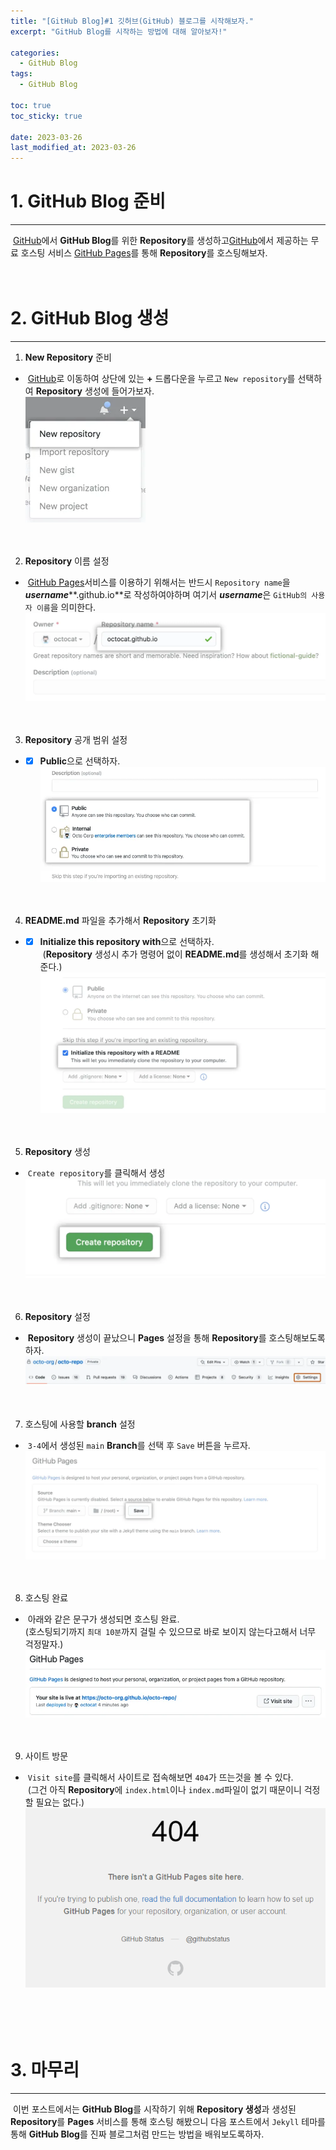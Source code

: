 ```yaml
---
title: "[GitHub Blog]#1 깃허브(GitHub) 블로그를 시작해보자."
excerpt: "GitHub Blog를 시작하는 방법에 대해 알아보자!"

categories:
  - GitHub Blog
tags:
  - GitHub Blog

toc: true
toc_sticky: true

date: 2023-03-26
last_modified_at: 2023-03-26
---
```


# 1. **GitHub Blog** 준비
---
&nbsp;[GitHub](https://github.com/)에서 **GitHub Blog**를 위한 **Repository**를 생성하고[GitHub](https://github.com/)에서 제공하는 무료 호스팅 서비스 [GitHub Pages](https://pages.github.com/)를 통해 **Repository**를 호스팅해보자.   
<br><br>

# 2. **GitHub Blog** 생성
---
1. **New Repository** 준비  
  - &nbsp;[GitHub](https://github.com/)로 이동하여 상단에 있는 **+** 드롭다운을 누르고 `New repository`를 선택하여 **Repository** 생성에 들어가보자.  
  ![image](/assets/images/blog0/3-1.webp)  
  <br><br>

2. **Repository** 이름 설정  
  - &nbsp;[GitHub Pages](https://pages.github.com/)서비스를 이용하기 위해서는 반드시 `Repository name`을 ***username*****.github.io**로 작성하여야하며 여기서 ***username***은 `GitHub의 사용자 이름`을 의미한다.  
  ![image](/assets/images/blog0/3-2.webp)  
  <br><br>

3. **Repository** 공개 범위 설정  
  - - [x] **Public**으로 선택하자.  
  ![image](/assets/images/blog0/3-3.webp)  
  <br><br>

4. **README.md** 파일을 추가해서 **Repository** 초기화  
  - - [x] **Initialize this repository with**으로 선택하자.  
  &nbsp;(**Repository** 생성시 추가 명령어 없이 **README.md**를 생성해서 초기화 해준다.)  
  ![image](/assets/images/blog0/3-4.webp)  
  <br><br>

5. **Repository** 생성 
  - &nbsp;`Create repository`를 클릭해서 생성 
  ![image](/assets/images/blog0/3-5.webp)  
  <br><br>

6. **Repository** 설정  
  - &nbsp;**Repository** 생성이 끝났으니 **Pages** 설정을 통해 **Repository**를 호스팅해보도록 하자.  
  ![image](/assets/images/blog0/3-6.webp)  
  <br><br>

7. 호스팅에 사용할 **branch** 설정  
  - &nbsp;`3-4`에서 생성된 `main` **Branch**를 선택 후 `Save` 버튼을 누르자.  
  ![image](/assets/images/blog0/3-7.webp)  
  <br><br>
  
8. 호스팅 완료  
  - &nbsp;아래와 같은 문구가 생성되면 호스팅 완료.  
  (호스팅되기까지 `최대 10분`까지 걸릴 수 있으므로 바로 보이지 않는다고해서 너무 걱정말자.)  
  ![image](/assets/images/blog0/3-8.webp)  
  <br><br>

9. 사이트 방문  
  - &nbsp;`Visit site`를 클릭해서 사이트로 접속해보면 `404`가 뜨는것을 볼 수 있다.  
  &nbsp;(그건 아직 **Repository**에 `index.html`이나 `index.md`파일이 없기 때문이니 걱정할 필요는 없다.)  
  ![image](/assets/images/blog0/3-9.webp)  
  <br><br>
<br><br>

# 3. 마무리
---
&nbsp;이번 포스트에서는 **GitHub Blog**를 시작하기 위해 **Repository 생성**과 생성된 **Repository**를 **Pages** 서비스를 통해 호스팅 해봤으니 다음 포스트에서 `Jekyll` 테마를 통해 **GitHub Blog**를 진짜 블로그처럼 만드는 방법을 배워보도록하자.  
<br><br><br><br>
